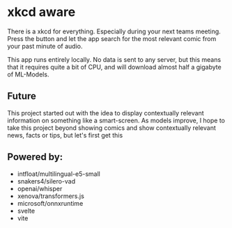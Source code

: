 # xkcd aware

There is a xkcd for everything. Especially during your next teams meeting. Press
the button and let the app search for the most relevant comic from your past
minute of audio.

This app runs entirely locally. No data is sent to any server, but this means
that it requires quite a bit of CPU, and will download almost half a gigabyte of
ML-Models.

## Future

This project started out with the idea to display contextually relevant
information on something like a smart-screen. As models improve, I hope to take
this project beyond showing comics and show contextually relevant news, facts or
tips, but let's first get this

## Powered by:

- intfloat/multilingual-e5-small
- snakers4/silero-vad
- openai/whisper
- xenova/transformers.js
- microsoft/onnxruntime
- svelte
- vite
